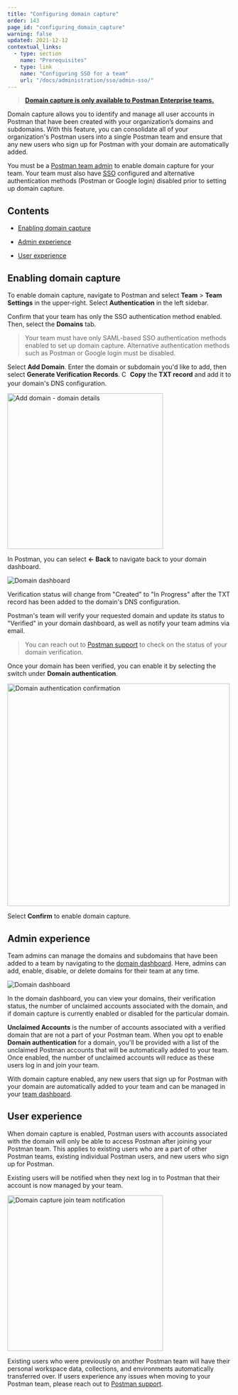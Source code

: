 ```yaml
---
title: "Configuring domain capture"
order: 143
page_id: "configuring_domain_capture"
warning: false
updated: 2021-12-12
contextual_links:
  - type: section
    name: "Prerequisites"
  - type: link
    name: "Configuring SSO for a team"
    url: "/docs/administration/sso/admin-sso/"
---
```


> __[Domain capture is only available to Postman Enterprise teams.](https://www.postman.com/pricing)__

Domain capture allows you to identify and manage all user accounts in Postman that have been created with your organization’s domains and subdomains. With this feature, you can consolidate all of your organization's Postman users into a single Postman team and ensure that any new users who sign up for Postman with your domain are automatically added.

You must be a [Postman team admin](/docs/collaborating-in-postman/roles-and-permissions/#team-roles) to enable domain capture for your team. Your team must also have [SSO](/docs/administration/sso/admin-sso/) configured and alternative authentication methods (Postman or Google login) disabled prior to setting up domain capture.

## Contents

* [Enabling domain capture](#enabling-domain-capture)

* [Admin experience](#admin-experience)

* [User experience](#user-experience)

## Enabling domain capture

To enable domain capture, navigate to Postman and select **Team** > **Team Settings** in the upper-right. Select **Authentication** in the left sidebar.

Confirm that your team has only the SSO authentication method enabled. Then, select the **Domains** tab.

> Your team must have only SAML-based SSO authentication methods enabled to set up domain capture. Alternative authentication methods such as Postman or Google login must be disabled.

Select **Add Domain**. Enter the domain or subdomain you'd like to add, then select **Generate Verification Records**. <img alt="Copy icon" src="https://assets.postman.com/postman-docs/icon-copy-v9.jpg" width="15px" style="vertical-align:middle;margin-bottom:5px"> **Copy** the **TXT record** and add it to your domain's DNS configuration.

<img alt="Add domain - domain details" src="https://assets.postman.com/postman-docs/authentication-domain-add-details-9.4.jpg" width="350"/>

In Postman, you can select **← Back** to navigate back to your domain dashboard.

<img alt="Domain dashboard" src="https://assets.postman.com/postman-docs/authentication-domain-dashboard-9.5.jpg"/>

Verification status will change from "Created" to "In Progress" after the TXT record has been added to the domain's DNS configuration.

Postman's team will verify your requested domain and update its status to "Verified" in your domain dashboard, as well as notify your team admins via email.

> You can reach out to [Postman support](https://www.postman.com/support/) to check on the status of your domain verification.

Once your domain has been verified, you can enable it by selecting the switch under **Domain authentication**.

<img alt="Domain authentication confirmation" src="https://assets.postman.com/postman-docs/authentication-domain-manage-accounts-confirm-9.4.jpg" width="500px"/>

Select **Confirm** to enable domain capture.

## Admin experience

Team admins can manage the domains and subdomains that have been added to a team by navigating to the [domain dashboard](https://go.postman.co/settings/team/domain-capture). Here, admins can add, enable, disable, or delete domains for their team at any time.

<img alt="Domain dashboard" src="https://assets.postman.com/postman-docs/authentication-domain-dashboard-9.5.jpg"/>

In the domain dashboard, you can view your domains, their verification status, the number of unclaimed accounts associated with the domain, and if domain capture is currently enabled or disabled for the particular domain.

**Unclaimed Accounts** is the number of accounts associated with a verified domain that are not a part of your Postman team. When you opt to enable **Domain authentication** for a domain, you'll be provided with a list of the unclaimed Postman accounts that will be automatically added to your team. Once enabled, the number of unclaimed accounts will reduce as these users log in and join your team.

With domain capture enabled, any new users that sign up for Postman with your domain are automatically added to your team and can be managed in your [team dashboard](https://go.postman.co/settings/team/members).

## User experience

When domain capture is enabled, Postman users with accounts associated with the domain will only be able to access Postman after joining your Postman team. This applies to existing users who are a part of other Postman teams, existing individual Postman users, and new users who sign up for Postman.

Existing users will be notified when they next log in to Postman that their account is now managed by your team.

<img alt="Domain capture join team notification" src="https://assets.postman.com/postman-docs/domain-capture-join-team-9.4.jpg" width="350px"/>

Existing users who were previously on another Postman team will have their personal workspace data, collections, and environments automatically transferred over. If users experience any issues when moving to your Postman team, please reach out to [Postman support](https://www.postman.com/support/).
